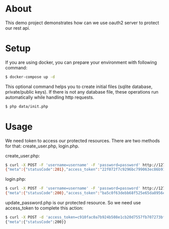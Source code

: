 # About
This demo project demonstrates how can we use oauth2 server to protect our rest api.

# Setup
If you are using docker, you can prepare your environment with following command:
```bash
$ docker-compose up -d
```

This optional command helps you to create initial files (sqlite database, private/public keys). If there is not any
database file, these operations run automatically while handling http requests.
```bash
$ php data/init.php
```

# Usage

We need token to access our protected resources. There are two methods for that: create_user.php, login.php.

create_user.php:
```bash
$ curl -X POST -F 'username=username' -F 'password=password' http://127.0.0.1:7888/create_user.php
{"meta":{"statusCode":201},"access_token":"22f072f7c9296bc799063ec86b91d0eb51e1972a"}
```

login.php:
```bash
$ curl -X POST -F 'username=username' -F 'password=password' http://127.0.0.1:7888/login.php
{"meta":{"statusCode":200},"access_token":"ba5c0f63debb68f525e65da8956edfcde902d580"}
```

update_password.php is our protected resource. So we need use access_token to complete this action:
```bash
$ curl -X POST -d 'access_token=c910fac0a7b924b508e1cb20d7557fb707273bfc&password=deneme' -H 'Content-Type:application/x-www-form-urlencoded' http://127.0.0.1:7888/update_password.php
{"meta":{"statusCode":200}}
```